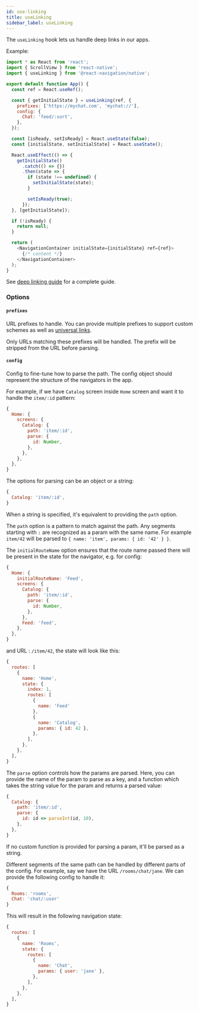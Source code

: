 ```yaml
---
id: use-linking
title: useLinking
sidebar_label: useLinking
---
```


The `useLinking` hook lets us handle deep links in our apps.

Example:

```js
import * as React from 'react';
import { ScrollView } from 'react-native';
import { useLinking } from '@react-navigation/native';

export default function App() {
  const ref = React.useRef();

  const { getInitialState } = useLinking(ref, {
    prefixes: ['https://mychat.com', 'mychat://'],
    config: {
      Chat: 'feed/:sort',
    },
  });

  const [isReady, setIsReady] = React.useState(false);
  const [initialState, setInitialState] = React.useState();

  React.useEffect(() => {
    getInitialState()
      .catch(() => {})
      .then(state => {
        if (state !== undefined) {
          setInitialState(state);
        }

        setIsReady(true);
      });
  }, [getInitialState]);

  if (!isReady) {
    return null;
  }

  return (
    <NavigationContainer initialState={initialState} ref={ref}>
      {/* content */}
    </NavigationContainer>
  );
}
```

See [deep linking guide](deep-linking.md) for a complete guide.

### Options

#### `prefixes`

URL prefixes to handle. You can provide multiple prefixes to support custom schemes as well as [universal links](https://developer.apple.com/ios/universal-links/).

Only URLs matching these prefixes will be handled. The prefix will be stripped from the URL before parsing.

#### `config`

Config to fine-tune how to parse the path. The config object should represent the structure of the navigators in the app.

For example, if we have `Catalog` screen inside `Home` screen and want it to handle the `item/:id` pattern:

```js
{
  Home: {
    screens: {
      Catalog: {
        path: 'item/:id',
        parse: {
          id: Number,
        },
      },
    },
  },
}
```

The options for parsing can be an object or a string:

```js
{
  Catalog: 'item/:id',
}
```

When a string is specified, it's equivalent to providing the `path` option.

The `path` option is a pattern to match against the path. Any segments starting with `:` are recognized as a param with the same name. For example `item/42` will be parsed to `{ name: 'item', params: { id: '42' } }`.

The `initialRouteName` option ensures that the route name passed there will be present in the state for the navigator, e.g. for config:

```js
{
  Home: {
    initialRouteName: 'Feed',
    screens: {
      Catalog: {
        path: 'item/:id',
        parse: {
          id: Number,
        },
      },
      Feed: 'feed',
    },
  },
}
```

and URL : `/item/42`, the state will look like this:

```js
{
  routes: [
    {
      name: 'Home',
      state: {
        index: 1,
        routes: [
          {
            name: 'Feed'
          },
          {
            name: 'Catalog',
            params: { id: 42 },
          },
        ],
      },
    },
  ],
}
```

The `parse` option controls how the params are parsed. Here, you can provide the name of the param to parse as a key, and a function which takes the string value for the param and returns a parsed value:

```js
{
  Catalog: {
    path: 'item/:id',
    parse: {
      id: id => parseInt(id, 10),
    },
  },
}
```

If no custom function is provided for parsing a param, it'll be parsed as a string.

Different segments of the same path can be handled by different parts of the config. For example, say we have the URL `/rooms/chat/jane`. We can provide the following config to handle it:

```js
{
  Rooms: 'rooms',
  Chat: 'chat/:user'
}
```

This will result in the following navigation state:

```js
{
  routes: [
    {
      name: 'Rooms',
      state: {
        routes: [
          {
            name: 'Chat',
            params: { user: 'jane' },
          },
        ],
      },
    },
  ],
}
```
